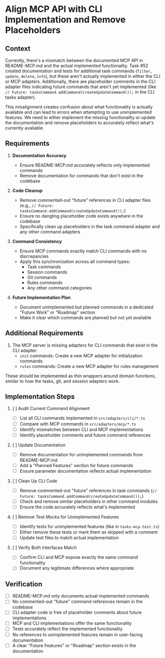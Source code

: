 # Align MCP API with CLI Implementation and Remove Placeholders

## Context

Currently, there's a mismatch between the documented MCP API in README-MCP.md and the actual implemented functionality. Task #52 created documentation and tests for additional task commands (`filter`, `update`, `delete`, `info`), but these aren't actually implemented in either the CLI or MCP adapters. Additionally, there are placeholder comments in the CLI adapter files indicating future commands that aren't yet implemented (like `// Future: tasksCommand.addCommand(createUpdateCommand());` in the CLI tasks adapter).

This misalignment creates confusion about what functionality is actually available and can lead to errors when attempting to use unimplemented features. We need to either implement the missing functionality or update the documentation and remove placeholders to accurately reflect what's currently available.

## Requirements

1. **Documentation Accuracy**

   - Ensure README-MCP.md accurately reflects only implemented commands
   - Remove documentation for commands that don't exist in the codebase

2. **Code Cleanup**

   - Remove commented-out "future" references in CLI adapter files (e.g., `// Future: tasksCommand.addCommand(createUpdateCommand());`)
   - Ensure no dangling placeholder code exists anywhere in the codebase
   - Specifically clean up placeholders in the task command adapter and any other command adapters

3. **Command Consistency**

   - Ensure MCP commands exactly match CLI commands with no discrepancies
   - Apply this synchronization across all command types:
     - Task commands
     - Session commands
     - Git commands
     - Rules commands
     - Any other command categories

4. **Future Implementation Plan**
   - Document unimplemented but planned commands in a dedicated "Future Work" or "Roadmap" section
   - Make it clear which commands are planned but not yet available

## Additional Requirements

1. The MCP server is missing adapters for CLI commands that exist in the CLI adapter:
   - `init` commands: Create a new MCP adapter for initialization commands
   - `rules` commands: Create a new MCP adapter for rules management

These should be implemented as thin wrappers around domain functions, similar to how the tasks, git, and session adapters work.

## Implementation Steps

1. [ ] Audit Current Command Alignment

   - [ ] List all CLI commands implemented in `src/adapters/cli/*.ts`
   - [ ] Compare with MCP commands in `src/adapters/mcp/*.ts`
   - [ ] Identify mismatches between CLI and MCP implementations
   - [ ] Identify placeholder comments and future command references

2. [ ] Update Documentation

   - [ ] Remove documentation for unimplemented commands from README-MCP.md
   - [ ] Add a "Planned Features" section for future commands
   - [ ] Ensure parameter documentation reflects actual implementation

3. [ ] Clean Up CLI Code

   - [ ] Remove commented-out "future" references in task commands (`// Future: tasksCommand.addCommand(createUpdateCommand());`)
   - [ ] Check and remove similar placeholders in other command modules
   - [ ] Ensure the code accurately reflects what's implemented

4. [ ] Remove Test Mocks for Unimplemented Features

   - [ ] Identify tests for unimplemented features (like in `tasks-mcp.test.ts`)
   - [ ] Either remove these tests or mark them as skipped with a comment
   - [ ] Update test files to match actual implementation

5. [ ] Verify Both Interfaces Match
   - [ ] Confirm CLI and MCP expose exactly the same command functionality
   - [ ] Document any legitimate differences where appropriate

## Verification

- [ ] README-MCP.md only documents actual implemented commands
- [ ] No commented-out "future" command references remain in the codebase
- [ ] CLI adapter code is free of placeholder comments about future implementations
- [ ] MCP and CLI implementations offer the same functionality
- [ ] Tests accurately reflect the implemented functionality
- [ ] No references to unimplemented features remain in user-facing documentation
- [ ] A clear "Future Features" or "Roadmap" section exists in the documentation
